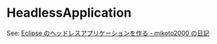 HeadlessApplication
===================

See: [Eclipse のヘッドレスアプリケーションを作る - mikoto2000 の日記](https://mikoto2000.blogspot.com/2018/10/eclipse.html)

